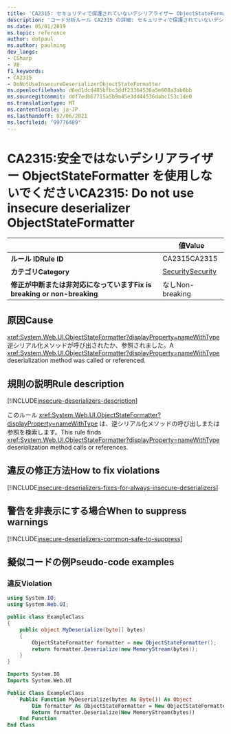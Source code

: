 ```yaml
---
title: 'CA2315: セキュリティで保護されていないデシリアライザー ObjectStateFormatter を使用しない (コード分析)'
description: 'コード分析ルール CA2315 の詳細: セキュリティで保護されていないデシリアライザー ObjectStateFormatter を使用しない'
ms.date: 05/01/2019
ms.topic: reference
author: dotpaul
ms.author: paulming
dev_langs:
- CSharp
- VB
f1_keywords:
- CA2315
- DoNotUseInsecureDeserializerObjectStateFormatter
ms.openlocfilehash: d6ed1dcd485bfbc3ddf23364536a5e608a3ab6bb
ms.sourcegitcommit: ddf7edb67715a5b9a45e3dd44536dabc153c1de0
ms.translationtype: MT
ms.contentlocale: ja-JP
ms.lasthandoff: 02/06/2021
ms.locfileid: "99776489"
---
```

# <a name="ca2315-do-not-use-insecure-deserializer-objectstateformatter"></a><span data-ttu-id="bccc8-103">CA2315:安全ではないデシリアライザー ObjectStateFormatter を使用しないでください</span><span class="sxs-lookup"><span data-stu-id="bccc8-103">CA2315: Do not use insecure deserializer ObjectStateFormatter</span></span>

| | <span data-ttu-id="bccc8-104">値</span><span class="sxs-lookup"><span data-stu-id="bccc8-104">Value</span></span> |
|-|-|
| <span data-ttu-id="bccc8-105">**ルール ID**</span><span class="sxs-lookup"><span data-stu-id="bccc8-105">**Rule ID**</span></span> |<span data-ttu-id="bccc8-106">CA2315</span><span class="sxs-lookup"><span data-stu-id="bccc8-106">CA2315</span></span>|
| <span data-ttu-id="bccc8-107">**カテゴリ**</span><span class="sxs-lookup"><span data-stu-id="bccc8-107">**Category**</span></span> |[<span data-ttu-id="bccc8-108">Security</span><span class="sxs-lookup"><span data-stu-id="bccc8-108">Security</span></span>](security-warnings.md)|
| <span data-ttu-id="bccc8-109">**修正が中断または非対応になっています**</span><span class="sxs-lookup"><span data-stu-id="bccc8-109">**Fix is breaking or non-breaking**</span></span> |<span data-ttu-id="bccc8-110">なし</span><span class="sxs-lookup"><span data-stu-id="bccc8-110">Non-breaking</span></span>|

## <a name="cause"></a><span data-ttu-id="bccc8-111">原因</span><span class="sxs-lookup"><span data-stu-id="bccc8-111">Cause</span></span>

<span data-ttu-id="bccc8-112"><xref:System.Web.UI.ObjectStateFormatter?displayProperty=nameWithType>逆シリアル化メソッドが呼び出されたか、参照されました。</span><span class="sxs-lookup"><span data-stu-id="bccc8-112">A <xref:System.Web.UI.ObjectStateFormatter?displayProperty=nameWithType> deserialization method was called or referenced.</span></span>

## <a name="rule-description"></a><span data-ttu-id="bccc8-113">規則の説明</span><span class="sxs-lookup"><span data-stu-id="bccc8-113">Rule description</span></span>

[!INCLUDE[insecure-deserializers-description](~/includes/code-analysis/insecure-deserializers-description.md)]

<span data-ttu-id="bccc8-114">このルール <xref:System.Web.UI.ObjectStateFormatter?displayProperty=nameWithType> は、逆シリアル化メソッドの呼び出しまたは参照を検索します。</span><span class="sxs-lookup"><span data-stu-id="bccc8-114">This rule finds <xref:System.Web.UI.ObjectStateFormatter?displayProperty=nameWithType> deserialization method calls or references.</span></span>

## <a name="how-to-fix-violations"></a><span data-ttu-id="bccc8-115">違反の修正方法</span><span class="sxs-lookup"><span data-stu-id="bccc8-115">How to fix violations</span></span>

[!INCLUDE[insecure-deserializers-fixes-for-always-insecure-deserializers](~/includes/code-analysis/insecure-deserializers-fixes-for-always-insecure-deserializers.md)]

## <a name="when-to-suppress-warnings"></a><span data-ttu-id="bccc8-116">警告を非表示にする場合</span><span class="sxs-lookup"><span data-stu-id="bccc8-116">When to suppress warnings</span></span>

[!INCLUDE[insecure-deserializers-common-safe-to-suppress](~/includes/code-analysis/insecure-deserializers-common-safe-to-suppress.md)]

## <a name="pseudo-code-examples"></a><span data-ttu-id="bccc8-117">擬似コードの例</span><span class="sxs-lookup"><span data-stu-id="bccc8-117">Pseudo-code examples</span></span>

### <a name="violation"></a><span data-ttu-id="bccc8-118">違反</span><span class="sxs-lookup"><span data-stu-id="bccc8-118">Violation</span></span>

```csharp
using System.IO;
using System.Web.UI;

public class ExampleClass
{
    public object MyDeserialize(byte[] bytes)
    {
        ObjectStateFormatter formatter = new ObjectStateFormatter();
        return formatter.Deserialize(new MemoryStream(bytes));
    }
}
```

```vb
Imports System.IO
Imports System.Web.UI

Public Class ExampleClass
    Public Function MyDeserialize(bytes As Byte()) As Object
        Dim formatter As ObjectStateFormatter = New ObjectStateFormatter()
        Return formatter.Deserialize(New MemoryStream(bytes))
    End Function
End Class
```
